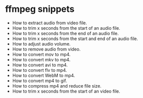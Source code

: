 # ffmpeg snippets

- How to extract audio from video file.
- How to trim x seconds from the start of an audio file.
- How to trim x seconds from the end of an audio file.
- How to trim x seconds from the start and end of an audio file.
- How to adjust audio volume.
- How to remove audio from video.
- How to convert mov to mp4.
- How to convert mkv to mp4.
- How to convert avi to mp4.
- How to convert flv to mp4.
- How to convert WebM to mp4.
- How to convert mp4 to gif.
- How to compress mp4 and reduce file size.
- How to trim x seconds from the start of an video file.
